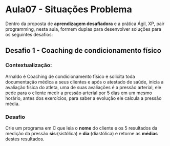 # Aula07 - Situações Problema

Dentro da proposta de **aprendizagem desafiadora** e a prática Ágil, XP, pair programming, nesta aula, formem duplas para desenvolver soluções para os seguintes desafios:

## Desafio 1 - Coaching de condicionamento físico
### Contextualização:
Arnaldo é Coaching de condicionamento físico e solicita toda documentação médica a seus clientes e após o atestado de saúde, inicia a avaliação física do atleta, uma de suas avaliações é a pressão arterial, ele pede para o cliente medir a pressão arterial por 5 dias em um mesmo horário, antes dos exercícios, para saber a evolução ele calcula a pressão média.

### Desafio
Crie um programa em C que leia o **nome** do cliente e os 5 resultados da medição da pressão **sis**:(sistólica) e **dia**:(diastólica) e retorne as **médias** destes resultados.